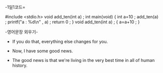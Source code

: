    -1일1코드=

#include <stdio.h>
void add_ten(int a) ;
int main(void)
 {
    int a=10 ;
    add_ten(a) ;
  printf("a : %d\n" , a) ;
  return 0 ;
 }
  void add_ten(int a) ;
 {
    a=a+10 ;
 }



   -영어문장 외우기- <Tracy>

* If you do that, everything else changes for you.

* Now, I have some good news.

* The good news is that we're living in the very best time in all of human history.